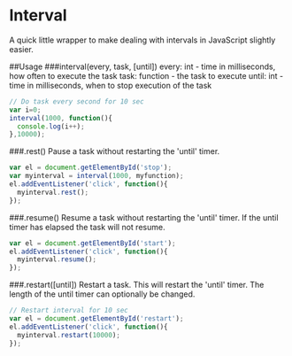 Interval
=========

A quick little wrapper to make dealing with intervals in JavaScript slightly easier.

##Usage
###interval(every, task, [until])
every: int - time in milliseconds, how often to execute the task
task: function - the task to execute
until: int - time in milliseconds, when to stop execution of the task
```javascript
// Do task every second for 10 sec
var i=0;
interval(1000, function(){
  console.log(i++);
},10000);  
```
###.rest()
Pause a task without restarting the 'until' timer.
```javascript
var el = document.getElementById('stop');
var myinterval = interval(1000, myfunction); 
el.addEventListener('click', function(){
  myinterval.rest();
});
```
###.resume()
Resume a task without restarting the 'until' timer.
If the until timer has elapsed the task will not resume.
```javascript
var el = document.getElementById('start');
el.addEventListener('click', function(){
  myinterval.resume();
});
```
###.restart([until])
Restart a task. This will restart the 'until' timer. The length of the until timer can optionally be changed.
```javascript
// Restart interval for 10 sec
var el = document.getElementById('restart');
el.addEventListener('click', function(){
  myinterval.restart(10000);
});
```

